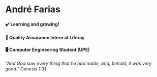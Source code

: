 # André Farias

#### ✔️ Learning and growing!
#### 💙 Quality Assurance Intern at **Liferay**
#### 🖥️ Computer Engineering Student (UPE)

###### "And God saw every thing that he had made, and, behold, it was very good." Genesis 1:31
